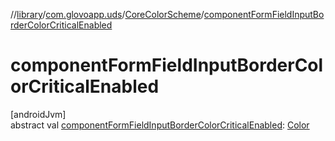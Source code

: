 //[library](../../../index.md)/[com.glovoapp.uds](../index.md)/[CoreColorScheme](index.md)/[componentFormFieldInputBorderColorCriticalEnabled](component-form-field-input-border-color-critical-enabled.md)

# componentFormFieldInputBorderColorCriticalEnabled

[androidJvm]\
abstract val [componentFormFieldInputBorderColorCriticalEnabled](component-form-field-input-border-color-critical-enabled.md): [Color](https://developer.android.com/reference/kotlin/androidx/compose/ui/graphics/Color.html)
